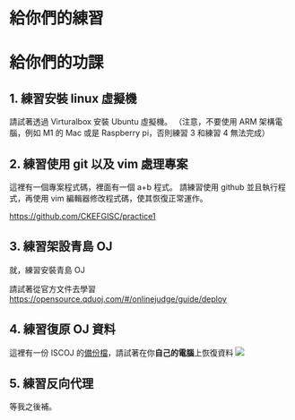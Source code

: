 # 給你們的練習

# 給你們的功課

## 1. 練習安裝 linux 虛擬機

請試著透過 Virturalbox 安裝 Ubuntu 虛擬機。
（注意，不要使用 ARM 架構電腦，例如 M1 的 Mac 或是 Raspberry pi，否則練習 3 和練習 4 無法完成）

## 2. 練習使用 git 以及 vim 處理專案

這裡有一個專案程式碼，裡面有一個 a+b 程式。
請練習使用 github 並且執行程式，再使用 vim 編輯器修改程式碼，使其恢復正常運作。

https://github.com/CKEFGISC/practice1

## 3. 練習架設青島 OJ

就，練習安裝青島 OJ

請試著從官方文件去學習
https://opensource.qduoj.com/#/onlinejudge/guide/deploy

## 4. 練習復原 OJ 資料

這裡有一份 ISCOJ 的[備份檔](https://www.dropbox.com/s/ga22igpgfj2aedb/db_backup_2023_06_16_19_28_09.sql?dl=0)，請試著在你**自己的電腦**上恢復資料
![](https://hackmd.io/_uploads/BJ97CVzK2.png)

## 5. 練習反向代理

等我之後補。
